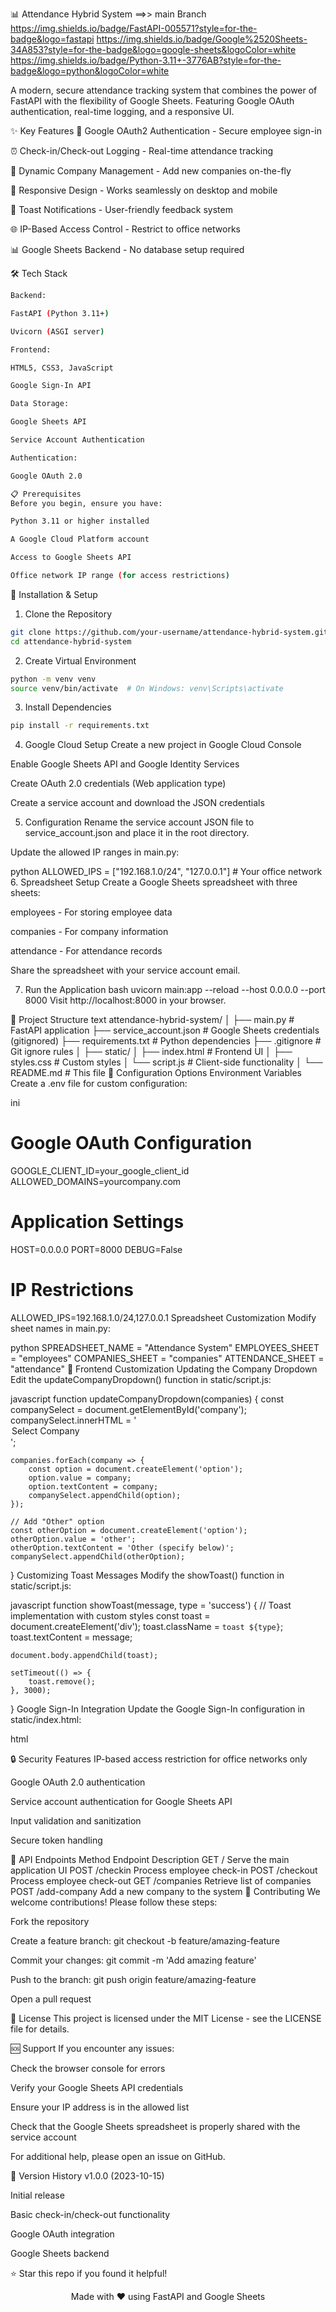 📊 Attendance Hybrid System ==>> main Branch
https://img.shields.io/badge/FastAPI-005571?style=for-the-badge&logo=fastapi
https://img.shields.io/badge/Google%2520Sheets-34A853?style=for-the-badge&logo=google-sheets&logoColor=white
https://img.shields.io/badge/Python-3.11+-3776AB?style=for-the-badge&logo=python&logoColor=white

A modern, secure attendance tracking system that combines the power of FastAPI with the flexibility of Google Sheets. Featuring Google OAuth authentication, real-time logging, and a responsive UI.

✨ Key Features
🔐 Google OAuth2 Authentication - Secure employee sign-in

⏰ Check-in/Check-out Logging - Real-time attendance tracking

🏢 Dynamic Company Management - Add new companies on-the-fly

📱 Responsive Design - Works seamlessly on desktop and mobile

🔔 Toast Notifications - User-friendly feedback system

🌐 IP-Based Access Control - Restrict to office networks

📊 Google Sheets Backend - No database setup required

🛠️ Tech Stack
```bash
Backend:

FastAPI (Python 3.11+)

Uvicorn (ASGI server)

Frontend:

HTML5, CSS3, JavaScript

Google Sign-In API

Data Storage:

Google Sheets API

Service Account Authentication

Authentication:

Google OAuth 2.0

📋 Prerequisites
Before you begin, ensure you have:

Python 3.11 or higher installed

A Google Cloud Platform account

Access to Google Sheets API

Office network IP range (for access restrictions)
```

🚀 Installation & Setup
1. Clone the Repository
```bash
git clone https://github.com/your-username/attendance-hybrid-system.git
cd attendance-hybrid-system
```
2. Create Virtual Environment
```bash
python -m venv venv
source venv/bin/activate  # On Windows: venv\Scripts\activate
```
3. Install Dependencies
```bash
pip install -r requirements.txt
```
4. Google Cloud Setup
Create a new project in Google Cloud Console

Enable Google Sheets API and Google Identity Services

Create OAuth 2.0 credentials (Web application type)

Create a service account and download the JSON credentials

5. Configuration
Rename the service account JSON file to service_account.json and place it in the root directory.

Update the allowed IP ranges in main.py:

python
ALLOWED_IPS = ["192.168.1.0/24", "127.0.0.1"]  # Your office network
6. Spreadsheet Setup
Create a Google Sheets spreadsheet with three sheets:

employees - For storing employee data

companies - For company information

attendance - For attendance records

Share the spreadsheet with your service account email.

7. Run the Application
bash
uvicorn main:app --reload --host 0.0.0.0 --port 8000
Visit http://localhost:8000 in your browser.

📁 Project Structure
text
attendance-hybrid-system/
│
├── main.py                 # FastAPI application
├── service_account.json    # Google Sheets credentials (gitignored)
├── requirements.txt        # Python dependencies
├── .gitignore             # Git ignore rules
│
├── static/
│   ├── index.html         # Frontend UI
│   ├── styles.css         # Custom styles
│   └── script.js          # Client-side functionality
│
└── README.md              # This file
🔧 Configuration Options
Environment Variables
Create a .env file for custom configuration:

ini
# Google OAuth Configuration
GOOGLE_CLIENT_ID=your_google_client_id
ALLOWED_DOMAINS=yourcompany.com

# Application Settings
HOST=0.0.0.0
PORT=8000
DEBUG=False

# IP Restrictions
ALLOWED_IPS=192.168.1.0/24,127.0.0.1
Spreadsheet Customization
Modify sheet names in main.py:

python
SPREADSHEET_NAME = "Attendance System"
EMPLOYEES_SHEET = "employees"
COMPANIES_SHEET = "companies"
ATTENDANCE_SHEET = "attendance"
🎨 Frontend Customization
Updating the Company Dropdown
Edit the updateCompanyDropdown() function in static/script.js:

javascript
function updateCompanyDropdown(companies) {
    const companySelect = document.getElementById('company');
    companySelect.innerHTML = '<option value="">Select Company</option>';
    
    companies.forEach(company => {
        const option = document.createElement('option');
        option.value = company;
        option.textContent = company;
        companySelect.appendChild(option);
    });
    
    // Add "Other" option
    const otherOption = document.createElement('option');
    otherOption.value = 'other';
    otherOption.textContent = 'Other (specify below)';
    companySelect.appendChild(otherOption);
}
Customizing Toast Messages
Modify the showToast() function in static/script.js:

javascript
function showToast(message, type = 'success') {
    // Toast implementation with custom styles
    const toast = document.createElement('div');
    toast.className = `toast ${type}`;
    toast.textContent = message;
    
    document.body.appendChild(toast);
    
    setTimeout(() => {
        toast.remove();
    }, 3000);
}
Google Sign-In Integration
Update the Google Sign-In configuration in static/index.html:

html
<script>
    function handleCredentialResponse(response) {
        // Verify the Google ID token with your backend
        fetch('/verify-token', {
            method: 'POST',
            headers: {
                'Content-Type': 'application/json'
            },
            body: JSON.stringify({ token: response.credential })
        })
        .then(response => response.json())
        .then(data => {
            if (data.success) {
                showToast('Sign-in successful!', 'success');
            } else {
                showToast('Sign-in failed. Please try again.', 'error');
            }
        });
    }
</script>
🔒 Security Features
IP-based access restriction for office networks only

Google OAuth 2.0 authentication

Service account authentication for Google Sheets API

Input validation and sanitization

Secure token handling

📝 API Endpoints
Method	Endpoint	Description
GET	/	Serve the main application UI
POST	/checkin	Process employee check-in
POST	/checkout	Process employee check-out
GET	/companies	Retrieve list of companies
POST	/add-company	Add a new company to the system
🤝 Contributing
We welcome contributions! Please follow these steps:

Fork the repository

Create a feature branch: git checkout -b feature/amazing-feature

Commit your changes: git commit -m 'Add amazing feature'

Push to the branch: git push origin feature/amazing-feature

Open a pull request

📄 License
This project is licensed under the MIT License - see the LICENSE file for details.

🆘 Support
If you encounter any issues:

Check the browser console for errors

Verify your Google Sheets API credentials

Ensure your IP address is in the allowed list

Check that the Google Sheets spreadsheet is properly shared with the service account

For additional help, please open an issue on GitHub.

🔄 Version History
v1.0.0 (2023-10-15)

Initial release

Basic check-in/check-out functionality

Google OAuth integration

Google Sheets backend

⭐ Star this repo if you found it helpful!

<div align="center"> Made with ❤️ using FastAPI and Google Sheets </div>